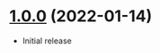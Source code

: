 <a name="1.0.0"></a>
# [1.0.0](https://github.com/faker-javascript/word) (2022-01-14)
* Initial release

